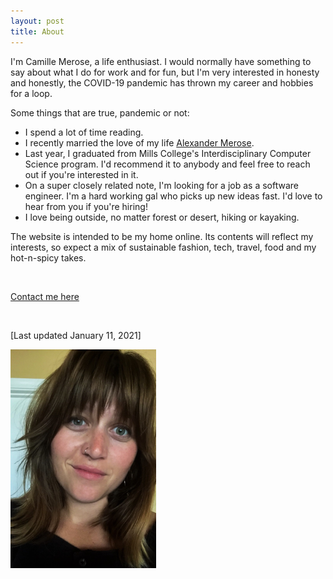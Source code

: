 ```yaml
---
layout: post
title: About
---
```

I'm Camille Merose, a life enthusiast. I would normally have something to say about what I do for work and for fun, but I'm very interested in honesty and honestly, the COVID-19 pandemic has thrown my career and hobbies for a loop.

Some things that are true, pandemic or not:
- I spend a lot of time reading.
- I recently married the love of my life <a href="https://alex.merose.com/">Alexander Merose</a>.
- Last year, I graduated from Mills College's Interdisciplinary Computer Science program. I'd recommend it to anybody and feel free to reach out if you're interested in it.
- On a super closely related note, I'm looking for a job as a software engineer. I'm a hard working gal who picks up new ideas fast. I'd love to hear from you if you're hiring!
- I love being outside, no matter forest or desert, hiking or kayaking.

The website is intended to be my home online. Its contents will reflect my interests, so expect a mix of sustainable fashion, tech, travel, food and my hot-n-spicy takes.

<br>

<a href="mailto:{{site.email}}">Contact me here</a>

<br>

[Last updated January 11, 2021]

![A photo of me](/assets/profilePhoto.png)